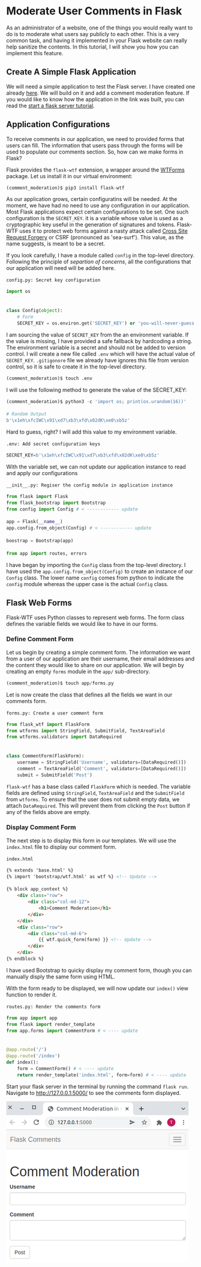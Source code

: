 # Moderate User Comments in Flask

As an administrator of a website, one of the things you would really want to do is to moderate what users say publicly to each other. This is a very common task, and having it implemented in your Flask website can really help sanitize the contents. In this tutorial, I will show you how you can implement this feature.

## Create A Simple Flask Application

We will need a simple application to test the Flask server. I have created one already [here](https://github.com/GitauHarrison/starting-a-flask-server). We will build on it and add a comment moderation feature. If you would like to know how the application in the link was built, you can read the [start a flask server tutorial](start_flask_server.md).

## Application Configurations

To receive comments in our application, we need to provided forms that users can fill. The information that users pass through the forms will be used to populate our comments section. So, how can we make forms in Flask?

Flask provides the `flask-wtf` extension, a wrapper around the [WTForms](https://wtforms.readthedocs.io/en/3.0.x/) package. Let us install it in our virtual environment:

```python
(comment_moderation)$ pip3 install flask-wtf
```

As our application grows, certain configuratins will be needed. At the moment, we have had no need to use any configuration in our application. Most Flask applications expect certain configurations to be set. One such configuration is the `SECRET_KEY`. it is a variable whose value is used as a cryptographic key useful in the generation of signatures and tokens. Flask-WTF uses it to protect web forms against a nasty attack called [Cross Site Request Forgery](https://en.wikipedia.org/wiki/Cross-site_request_forgery) or CSRF (pronounced as 'sea-surf'). This value, as the name suggests, is meant to be a secret.

If you look carefully, I have a module called `config` in the top-level directory. Following the principle of _separtion of concerns_, all the configurations that our application will need will be added here.

`config.py: Secret key configuration`
```python
import os


class Config(object):
    # Form
    SECRET_KEY = os.environ.get('SECRET_KEY') or 'you-will-never-guess'

```

I am sourcing the value of `SECRET_KEY` from the an environment variable. If the value is missing, I have provided a safe fallback by hardcoding a string. The environment variable is a secret and should not be added to version control. I will create a new file called `.env` which will have the actual value of `SECRET_KEY`. `.gitigonore` file we already have ignores this file from version control, so it is safe to create it in the top-level directory.

```python
(comment_moderation)$ touch .env
```

I will use the following method to generate the value of the SECRET_KEY:

```python
(comment_moderation)$ python3 -c 'import os; print(os.urandom(16))'

# Random Output
b'\x1eh\xfcIWC\x91\xd7\xb3\xfd\x02dK\xe0\xb5z'
```

Hard to guess, right? I will add this value to my environment variable.

`.env: Add secret configuration keys`
```python
SECRET_KEY=b'\x1eh\xfcIWC\x91\xd7\xb3\xfd\x02dK\xe0\xb5z'
```

With the variable set, we can not update our application instance to read and apply our configurations

`__init__.py: Regiser the config module in application instance`
```python
from flask import Flask
from flask_bootstrap import Bootstrap
from config import Config # < ------------ update

app = Flask(__name__)
app.config.from_object(Config) # < ------------ update

boostrap = Bootstrap(app)

from app import routes, errors

```

I have began by importing the `Config` class from the top-level directory. I have used the `app.config.from_object(Config)` to create an instance of our `Config` class. The lower name `config` comes from python to indicate the `config` module whereas the upper case is the actual `Config` class.

## Flask Web Forms

Flask-WTF uses Python classes to represent web forms. The form class defines the variable fields we would like to have in our forms.

### Define Comment Form

Let us begin by creating a simple comment form. The information we want from a user of our application are their username, their email addresses and the content they would like to share on our application. We will begin by creating an empty `forms` module in the `app/` sub-directory.

```python
(comment_moderation)$ touch app/forms.py 
```

Let is now create the class that defines all the fields we want in our comments form.

`forms.py: Create a user comment form`
```python
from flask_wtf import FlaskForm
from wtforms import StringField, SubmitField, TextAreaField
from wtforms.validators import DataRequired


class CommentForm(FlaskForm):
    username = StringField('Username', validators=[DataRequired()])
    comment = TextAreaField('Comment', validators=[DataRequired()])
    submit = SubmitField('Post')

```

`flask-wtf` has a base class called `FlaskForm` which is needed. The variable fields are defined using `StringField`, `TextAreaField` and the `SubmitField` from `wtforms`. To ensure that the user does not submit empty data, we attach `DataRequired`. This will prevent them from clicking the `Post` button if any of the fields above are empty.

### Display Comment Form

The next step is to display this form in our templates. We will use the `index.html` file to display our comment form. 

`index.html`
```html
{% extends 'base.html' %}
{% import 'bootstrap/wtf.html' as wtf %} <!-- Update -->

{% block app_context %}
    <div class="row">
        <div class="col-md-12">
            <h1>Comment Moderation</h1>
        </div>  
    </div>
    <div class="row">
        <div class="col-md-6">
            {{ wtf.quick_form(form) }} <!-- Update -->
        </div>
    </div>
{% endblock %}
```

I have used Bootstrap to quicky display my comment form, though you can manually disply the same form using HTML. 

With the form ready to be displayed, we will now update our `index()` view function to render it.

`routes.py: Render the comments form`

```python
from app import app
from flask import render_template
from app.forms import CommentForm # < ---- update


@app.route('/')
@app.route('/index')
def index():
    form = CommentForm() # < ---- update
    return render_template('index.html', form=form) # < ---- update

```

Start your flask server in the terminal by running the command `flask run`. Navigate to http://127.0.0.1:5000/ to see the comments form displayed.

![Comment Moderation Form](images/comment_moderation/comment_moderation_form.png)